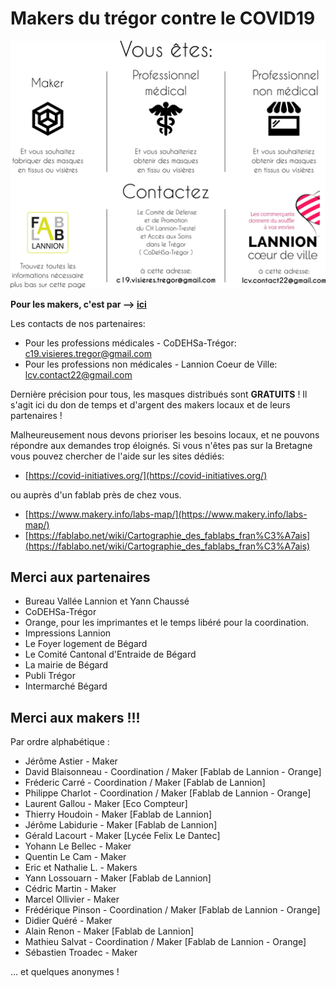 Makers du trégor contre le COVID19
==================================

![routage_demandes](./images/covid19/routage_demandes.svg.png "routage des demandes")

<b>Pour les makers, c'est par --> [ici](./covid/covid-makers.md)</b>

Les contacts de nos partenaires:
- Pour les professions médicales - CoDEHSa-Trégor:
  c19.visieres.tregor@gmail.com
- Pour les professions non médicales - Lannion Coeur de Ville: lcv.contact22@gmail.com

Dernière précision pour tous, les masques distribués sont <b>GRATUITS</b> !
Il s'agit ici du don de temps et d'argent des makers locaux et de leurs
partenaires !

Malheureusement nous devons prioriser les besoins locaux, et ne
pouvons répondre aux demandes trop éloignés. Si vous n'êtes pas sur la Bretagne
vous pouvez chercher de l'aide sur les sites dédiés:
- [https://covid-initiatives.org/](https://covid-initiatives.org/)

ou auprès d'un fablab près de chez vous.
- [https://www.makery.info/labs-map/](https://www.makery.info/labs-map/)
- [https://fablabo.net/wiki/Cartographie_des_fablabs_fran%C3%A7ais](https://fablabo.net/wiki/Cartographie_des_fablabs_fran%C3%A7ais)

Merci aux partenaires
-----------------

- Bureau Vallée Lannion et Yann Chaussé
- CoDEHSa-Trégor
- Orange, pour les imprimantes et le temps libéré pour la coordination.
- Impressions Lannion
- Le Foyer logement de Bégard
- Le Comité Cantonal d'Entraide de Bégard
- La mairie de Bégard
- Publi Trégor
- Intermarché Bégard


Merci aux makers !!!
---------------

Par ordre alphabétique :
- Jérôme Astier - Maker
- David Blaisonneau - Coordination / Maker [Fablab de Lannion - Orange]
- Fréderic Carré - Coordination / Maker [Fablab de Lannion]
- Philippe Charlot - Coordination / Maker [Fablab de Lannion - Orange]
- Laurent Gallou - Maker [Eco Compteur]
- Thierry Houdoin - Maker [Fablab de Lannion]
- Jérôme Labidurie - Maker [Fablab de Lannion]
- Gérald Lacourt - Maker [Lycée Felix Le Dantec]
- Yohann Le Bellec - Maker
- Quentin Le Cam - Maker
- Eric et Nathalie L. - Makers
- Yann Lossouarn - Maker [Fablab de Lannion]
- Cédric Martin - Maker
- Marcel Ollivier - Maker
- Frédérique Pinson - Coordination / Maker [Fablab de Lannion - Orange]
- Didier Quéré - Maker
- Alain Renon - Maker [Fablab de Lannion]
- Mathieu Salvat - Coordination / Maker [Fablab de Lannion - Orange]
- Sébastien Troadec - Maker

... et quelques anonymes !
